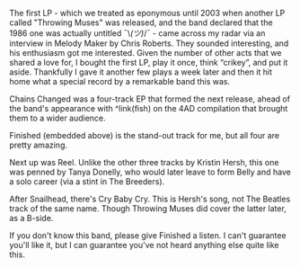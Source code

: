 The first LP - which we treated as eponymous until 2003 when another LP called "Throwing Muses" was released, and the band declared that the 1986 one was actually untitled  ¯\\_(ツ)_/¯ - came across my radar via an interview in Melody Maker by Chris Roberts.  They sounded interesting, and his enthusiasm got me interested. Given the number of other acts that we shared a love for, I bought the first LP, play it once, think “crikey”, and put it aside. Thankfully I gave it another few plays a week later and then it hit home what a special record by a remarkable band this was.

Chains Changed was a four-track EP that formed the next release, ahead of the band's appearance with ^link(fish) on the 4AD compilation that brought them to a wider audience.

Finished (embedded above) is the stand-out track for me, but all four are pretty amazing.

Next up was Reel. Unlike the other three tracks by Kristin Hersh, this one was penned by Tanya Donelly, who would later leave to form Belly and have a solo career (via a stint in The Breeders).

After Snailhead, there's Cry Baby Cry. This is Hersh's song, not The Beatles track of the same name. Though Throwing Muses did cover the latter later, as a B-side.

If you don't know this band, please give Finished a listen. I can't guarantee you'll like it, but I can guarantee  you've not heard anything else quite like this.
